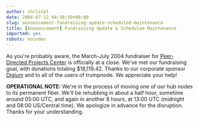 ```yaml
---
author: christel
date: 2004-07-12 04:30:50+00:00
slug: announcement-fundraising-update-scheduled-maintenance
title: [Announcement] Fundraising Update & Scheduled Maintenance
imported: yes
robots: noindex
---
```

As you're probably aware, the March-July 2004 fundraiser for  [Peer-Directed Projects Center](http://trumpnode.net/pdpc.shtml)  is officially at a close.  We've met our fundraising goal, with donations totaling $18,119.42.  Thanks to our corporate sponsor  [Digium](http://www.digium.com/)  and to all of the users of trumpnode.  We appreciate your help!

**OPERATIONAL NOTE:** We're in the process of moving one of our hub nodes to its permanent fiber.  We'll be rehubbing in about a half hour, sometime around 05:00 UTC, and again in another 8 hours, at 13:00 UTC (midnight and 08:00 US/Central time).  We apologize in advance for the disruption.  Thanks for your understanding.
